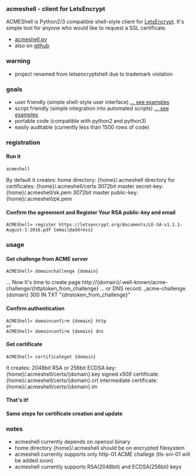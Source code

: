 ### acmeshell - client for LetsEncrypt ###
ACMEShell is Python2/3 compatible shell-style client for [LetsEncrypt](https://letsencrypt.org/).
It's simple tool for anyone who would like to request a SSL certificate.

* [acmeshell.py](//mojzis.com/software/acmeshell/acmeshell.py)
* also on [github](https://github.com/janmojzis/acmeshell/)

### warning ###
* project renamed from letsencryptshell due to trademark violation

### goals ###
* user friendly (simple shell-style user interface) [... see examples](examples.html)
* script friendly (simple integration into automated scripts) [... see examples](examples.html)
* portable code (compatible with python2 and python3)
* easily auditable (currently less than 1500 rows of code)

### registration ###

#### Run it ####
~~~
acmeshell
~~~

By default it creates:
home directory: {home}/.acmeshell
directory for certificates: {home}/.acmeshell/certs
3072bit master secret-key: {home}/.acmeshell/sk.pem
3072bit master public-key: {home}/.acmeshell/pk.pem

#### Confirm the agreement and Register Your RSA public-key and email ####
~~~
ACMEShell> register https://letsencrypt.org/documents/LE-SA-v1.1.1-August-1-2016.pdf {email@address}
~~~

### usage ###

#### Get challenge from ACME server ####
~~~
ACMEShell> domainchallenge {domain}
~~~

... Now It's time to create page http://{domain}/.well-known/acme-challenge/{httptoken_from_challenge}
... or DNS record: _acme-challenge.{domain} 300 IN TXT "{dnstoken_from_challenge}"

#### Confirm authentication ####
~~~
ACMEShell> domainconfirm {domain} http
or
ACMEShell> domainconfirm {domain} dns
~~~

#### Get certificate ####
~~~
ACMEShell> certificateget {domain}
~~~
It creates:
2048bit RSA or 256bit ECDSA key: {home}/.acmeshell/certs/{domain}.key
signed x509 certificate: {home}/.acmeshell/certs/{domain}.crt
intermediate certificate: {home}/.acmeshell/certs/{domain}.im

#### That's it! ####
#### Same steps for certificate creation and update ####


### notes ###
* acmeshell currently depends on openssl binary
* home directory {home}/.acmeshell should be on encrypted filesystem
* acmeshell currently supports only http-01 ACME challege (tls-sni-01 will be added soon)
* acmeshell currently supports RSA(2048bit) and ECDSA(256bit) keys
